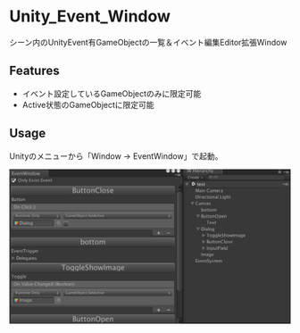 # Unity_Event_Window
シーン内のUnityEvent有GameObjectの一覧＆イベント編集Editor拡張Window

## Features

- イベント設定しているGameObjectのみに限定可能
- Active状態のGameObjectに限定可能

## Usage
Unityのメニューから「Window -> EventWindow」で起動。

![Image](https://github.com/masima/Unity_Event_Window/blob/image/image/screenshot.png?raw=true)
